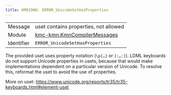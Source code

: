 ```yaml
---
title: KM02906: ERROR_UnicodeSetHasProperties
---
```


|            |           |
|------------|---------- |
| Message    | uset contains properties, not allowed |
| Module     | [kmc-kmn.KmnCompilerMessages](kmc-kmn.kmncompilermessages) |
| Identifier | `ERROR_UnicodeSetHasProperties` |

The provided uset uses property notation (`\p{…}` or `[:…:]`). LDML
keyboards do not support Unicode properties in usets, because that would
make implementations dependent on a particular version of Unicode. To
resolve this, reformat the uset to avoid the use of properties.

More on uset: https://www.unicode.org/reports/tr35/tr35-keyboards.html#element-uset
